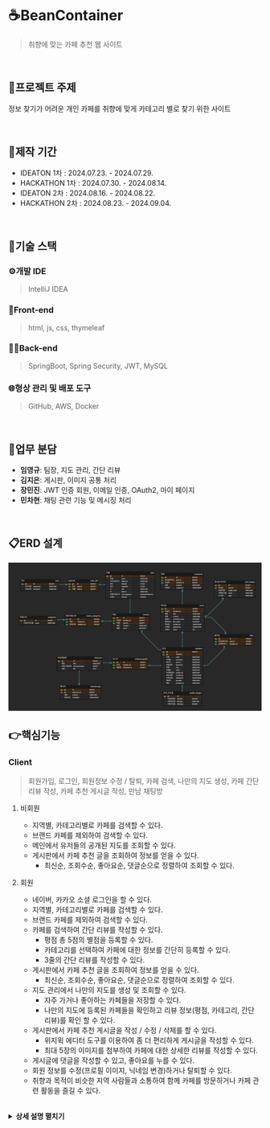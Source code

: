 # :coffee:BeanContainer
>취향에 맞는 카페 추천 웹 사이트

<br>

## :bookmark_tabs:프로젝트 주제
정보 찾기가 어려운 개인 카페를 취향에 맞게 카테고리 별로 찾기 위한 사이트

<br>

## :calendar:제작 기간
* IDEATON 1차 : 2024.07.23. - 2024.07.29.
* HACKATHON 1차 : 2024.07.30. - 2024.08.14.
* IDEATON 2차 : 2024.08.16. - 2024.08.22.
* HACKATHON 2차 : 2024.08.23. - 2024.09.04.

<br>

## :wrench:기술 스택
### :gear:개발 IDE
>IntelliJ IDEA

### 🎨Front-end
>html, js, css, thymeleaf

### 🧑‍💻Back-end
>SpringBoot, Spring Security, JWT, MySQL

### :globe_with_meridians:형상 관리 및 배포 도구
>GitHub, AWS, Docker

<br>

## :pushpin:업무 분담
* **임영규**: 팀장, 지도 관리, 간단 리뷰 
* **김지은**: 게시판, 이미지 공통 처리 
* **장민진**: JWT 인증 회원, 이메일 인증, OAuth2, 마이 페이지 
* **민차현**: 채팅 관련 기능 및 메시징 처리

<br>

## :clipboard:ERD 설계
<img src="/src/main/resources/static/readme/BeanContainer_ERD.png">


<br>

## :point_right:핵심기능

### Client
> 회원가입, 로그인, 회원정보 수정 / 탈퇴, 카페 검색, 나만의 지도 생성, 카페 간단 리뷰 작성, 카페 추천 게시글 작성, 만남 채팅방
1. 비회원
    - 지역별, 카테고리별로 카페를 검색할 수 있다.
    - 브랜드 카페를 제외하여 검색할 수 있다.
    - 메인에서 유저들의 공개된 지도를 조회할 수 있다.
    - 게시판에서 카페 추천 글을 조회하여 정보를 얻을 수 있다.
      - 최신순, 조회수순, 좋아요순, 댓글순으로 정렬하여 조회할 수 있다.

2. 회원
    - 네이버, 카카오 소셜 로그인을 할 수 있다.
    - 지역별, 카테고리별로 카페를 검색할 수 있다.
    - 브랜드 카페를 제외하여 검색할 수 있다.
    - 카페를 검색하여 간단 리뷰를 작성할 수 있다.
      - 평점 총 5점의 별점을 등록할 수 있다.
      - 카테고리를 선택하여 카페에 대한 정보를 간단히 등록할 수 있다.
      - 3줄의 간단 리뷰를 작성할 수 있다.
    - 게시판에서 카페 추천 글을 조회하여 정보를 얻을 수 있다.
        - 최신순, 조회수순, 좋아요순, 댓글순으로 정렬하여 조회할 수 있다.
    - 지도 관리에서 나만의 지도를 생성 및 조회할 수 있다.
      - 자주 가거나 좋아하는 카페들을 저장할 수 있다.
      - 나만의 지도에 등록된 카페들을 확인하고 리뷰 정보(평점, 카테고리, 간단 리뷰)를 확인 할 수 있다.
    - 게시판에서 카페 추천 게시글을 작성 / 수정 / 삭제를 할 수 있다.
      - 위지윅 에디터 도구를 이용하여 좀 더 편리하게 게시글을 작성할 수 있다. 
      - 최대 5장의 이미지를 첨부하여 카페에 대한 상세한 리뷰를 작성할 수 있다.
    - 게시글에 댓글을 작성할 수 있고, 좋아요를 누를 수 있다.
    - 회원 정보를 수정(프로필 이미지, 닉네임 변경)하거나 탈퇴할 수 있다.
    - 취향과 목적이 비슷한 지역 사람들과 소통하여 함께 카페를 방문하거나 카페 관련 활동을 즐길 수 있다.
   
   <br>

<details>
<summary><b>상세 설명 펼치기</b></summary>

### Main
<img src="/src/main/resources/static/readme/main.png">

* 전체 카페 검색
* 지역별 카페 검색
* 카테고리별 카페 검색
* 브랜드 카페 제외 검색
* 회원들의 공개된 지도 랜덤 조회

    <details>
      <summary><b>카테고리 검색 이미지 참고</b></summary>
      <img src="/src/main/resources/static/readme/main_category.png">
    </details>

* 로그인 / 회원가입

   <details>
      <summary><b>회원가입 이미지 참고</b></summary>
      <img src="/src/main/resources/static/readme/user_signup.png">
   </details>
  
    * 아이디 4글자 이상, 중복 불가
    * 비밀번호는 8자 이상 20자 이하이며 영문, 숫자, 특수 문자를 모두 포함
    * 비밀번호 확인
    * 닉네임 2자 이상 10자 이하
    * 이메일 인증
  
   <details>
      <summary><b>로그인 이미지 참고</b></summary>
      <img src="/src/main/resources/static/readme/login.png">
   </details>

    * 아이디, 비밀번호 입력
    * 소셜 로그인 (네이버, 카카오)

  
* 게시판 조회

### 내 정보 관리
<img src="/src/main/resources/static/readme/user_management.png">

* 프로필 이미지 업로드 및 제거
* 닉네임 변경
* 회원탈퇴

### 나만의 지도
<img src="/src/main/resources/static/readme/my_map.png">

* 카페 검색
* 카테고리별 검색
* 브랜드 카페 제외 검색
* 자주 가는 카페, 가고 싶은 카페 저장
* 지도 이름 생성
* 지도 공개 / 비공개
* 지도 목록 조회 및 관리

   <details>
      <summary><b>이미지 참고</b></summary>
      <img src="/src/main/resources/static/readme/map_management.png">
   </details>

### 게시판
<img src="/src/main/resources/static/readme/post_list.png">

* 최신순, 조회수순, 좋아요순, 댓글순 정렬
* 글쓰기
  * 위지윅 에디터 적용 및 이미지 첨부

     <details>
        <summary><b>이미지 참고</b></summary>
        <img src="/src/main/resources/static/readme/post_create.png">
     </details>


### 게시글

<img src="/src/main/resources/static/readme/post_details.jpeg">

* 작성자 - 수정, 삭제 가능
  * 이외 - only 목록 버튼
* 댓글 작성
  * 작성자 - 수정, 삭제 가능
  * 이외 - 버튼 비활성화
* 좋아요


### 만남 채팅방
* 채팅방 목록 조회
     <details>
        <summary><b>이미지 참고</b></summary>
        <img src="/src/main/resources/static/readme/chat_room_list.png">
     </details>
  
* 채팅방 방 제목, 인원 수 설정하여 개설
* 인원 수 초과 시 입장 불가
* 채팅
     <details>
        <summary><b>이미지 참고</b></summary>
        <img src="/src/main/resources/static/readme/chat_room.png">
     </details>

</details>


